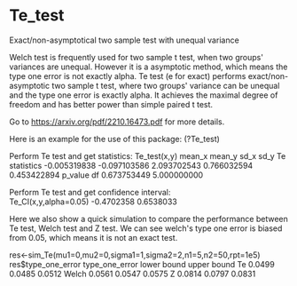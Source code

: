 # Te_test
Exact/non-asymptotical two sample test with unequal variance

Welch test is frequently used for two sample t test, when two groups' variances are unequal. However it is a asymptotic method, which means the type one error is not exactly alpha. Te test (e for exact) performs exact/non-asymptotic two sample t test, where two groups' variance can be unequal and the type one error is exactly alpha. It achieves the maximal degree of freedom and has better power than simple paired t test.

Go to https://arxiv.org/pdf/2210.16473.pdf for more details.


Here is an example for the use of this package: (?Te_test)

Perform Te test and get statistics:
Te_test(x,y)
       mean_x        mean_y          sd_x          sd_y Te statistics 
 -0.005319838  -0.097103586   2.093702543   0.766032594   0.453422894 
      p_value            df 
  0.673753449   5.000000000 
  
Perform Te test and get confidence interval:  
Te_CI(x,y,alpha=0.05)
-0.4702358  0.6538033


Here we also show a quick simulation to compare the performance between Te test, Welch test and Z test. We can see welch's type one error is biased from 0.05, which means it is not an exact test.

res<-sim_Te(mu1=0,mu2=0,sigma1=1,sigma2=2,n1=5,n2=50,rpt=1e5)
res$type_one_error
      type_one_error lower bound upper bound
Te            0.0499      0.0485      0.0512
Welch         0.0561      0.0547      0.0575
Z             0.0814      0.0797      0.0831

